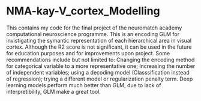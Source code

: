 # NMA-kay-V_cortex_Modelling
This contains my code for the final project of the neuromatch academy computational neuroscience programme.
This is an encoding GLM for invistigating the symantic representation of each hierarchical area in visual cortex. 
Although the R2 score is not significant, it can be used in the future for education purposes and for improvements upon project.
Some recommendations include but not limited to: Changing the encoding method for categorical variable to a more representative one;
Increasing the number of independent variables; using a decoding model (Classsification instead of regression);
trying a different model or regularization penalty term. 
Deep learning models perform much better than GLM, due to lack of interpretibility, GLM make a great tool.

